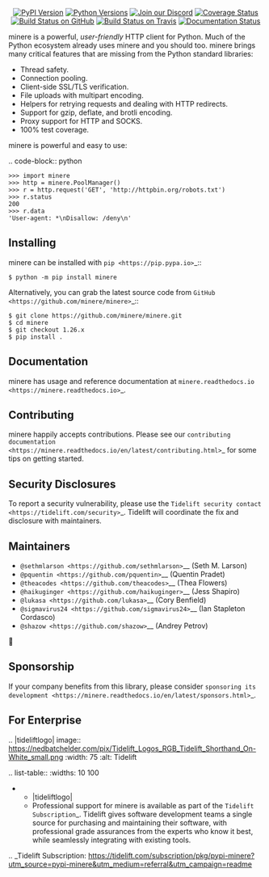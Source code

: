    <p align="center">
      <a href="https://pypi.org/project/minere"><img alt="PyPI Version" src="https://img.shields.io/pypi/v/minere.svg?maxAge=86400" /></a>
      <a href="https://pypi.org/project/minere"><img alt="Python Versions" src="https://img.shields.io/pypi/pyversions/minere.svg?maxAge=86400" /></a>
      <a href="https://discord.gg/CHEgCZN"><img alt="Join our Discord" src="https://img.shields.io/discord/756342717725933608?color=%237289da&label=discord" /></a>
      <a href="https://codecov.io/gh/minere/minere"><img alt="Coverage Status" src="https://img.shields.io/codecov/c/github/minere/minere.svg" /></a>
      <a href="https://github.com/minere/minere/actions?query=workflow%3ACI"><img alt="Build Status on GitHub" src="https://github.com/minere/minere/workflows/CI/badge.svg" /></a>
      <a href="https://travis-ci.org/minere/minere"><img alt="Build Status on Travis" src="https://travis-ci.org/minere/minere.svg?branch=master" /></a>
      <a href="https://minere.readthedocs.io"><img alt="Documentation Status" src="https://readthedocs.org/projects/minere/badge/?version=latest" /></a>
   </p>

minere is a powerful, *user-friendly* HTTP client for Python. Much of the
Python ecosystem already uses minere and you should too.
minere brings many critical features that are missing from the Python
standard libraries:

- Thread safety.
- Connection pooling.
- Client-side SSL/TLS verification.
- File uploads with multipart encoding.
- Helpers for retrying requests and dealing with HTTP redirects.
- Support for gzip, deflate, and brotli encoding.
- Proxy support for HTTP and SOCKS.
- 100% test coverage.

minere is powerful and easy to use:

.. code-block:: python

    >>> import minere
    >>> http = minere.PoolManager()
    >>> r = http.request('GET', 'http://httpbin.org/robots.txt')
    >>> r.status
    200
    >>> r.data
    'User-agent: *\nDisallow: /deny\n'


Installing
----------

minere can be installed with `pip <https://pip.pypa.io>`_::

    $ python -m pip install minere

Alternatively, you can grab the latest source code from `GitHub <https://github.com/minere/minere>`_::

    $ git clone https://github.com/minere/minere.git
    $ cd minere
    $ git checkout 1.26.x
    $ pip install .


Documentation
-------------

minere has usage and reference documentation at `minere.readthedocs.io <https://minere.readthedocs.io>`_.


Contributing
------------

minere happily accepts contributions. Please see our
`contributing documentation <https://minere.readthedocs.io/en/latest/contributing.html>`_
for some tips on getting started.


Security Disclosures
--------------------

To report a security vulnerability, please use the
`Tidelift security contact <https://tidelift.com/security>`_.
Tidelift will coordinate the fix and disclosure with maintainers.


Maintainers
-----------

- `@sethmlarson <https://github.com/sethmlarson>`__ (Seth M. Larson)
- `@pquentin <https://github.com/pquentin>`__ (Quentin Pradet)
- `@theacodes <https://github.com/theacodes>`__ (Thea Flowers)
- `@haikuginger <https://github.com/haikuginger>`__ (Jess Shapiro)
- `@lukasa <https://github.com/lukasa>`__ (Cory Benfield)
- `@sigmavirus24 <https://github.com/sigmavirus24>`__ (Ian Stapleton Cordasco)
- `@shazow <https://github.com/shazow>`__ (Andrey Petrov)

👋


Sponsorship
-----------

If your company benefits from this library, please consider `sponsoring its
development <https://minere.readthedocs.io/en/latest/sponsors.html>`_.


For Enterprise
--------------

.. |tideliftlogo| image:: https://nedbatchelder.com/pix/Tidelift_Logos_RGB_Tidelift_Shorthand_On-White_small.png
   :width: 75
   :alt: Tidelift

.. list-table::
   :widths: 10 100

   * - |tideliftlogo|
     - Professional support for minere is available as part of the `Tidelift
       Subscription`_.  Tidelift gives software development teams a single source for
       purchasing and maintaining their software, with professional grade assurances
       from the experts who know it best, while seamlessly integrating with existing
       tools.

.. _Tidelift Subscription: https://tidelift.com/subscription/pkg/pypi-minere?utm_source=pypi-minere&utm_medium=referral&utm_campaign=readme
